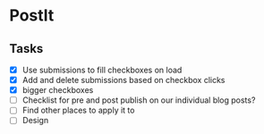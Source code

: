 # PostIt

## Tasks
- [x] Use submissions to fill checkboxes on load
- [x] Add and delete submissions based on checkbox clicks
- [x] bigger checkboxes
- [ ] Checklist for pre and post publish on our individual blog posts?
- [ ] Find other places to apply it to
- [ ] Design
